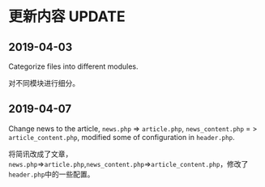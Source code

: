 # 更新内容 UPDATE

## 2019-04-03

Categorize files into different modules.

对不同模块进行细分。

## 2019-04-07

Change news to the article, `news.php` => `article.php`, `news_content.php` = > `article_content.php`, modified some of configuration in `header.php`.

将简讯改成了文章，`news.php`=>`article.php`,`news_content.php`=>`article_content.php`，修改了`header.php`中的一些配置。